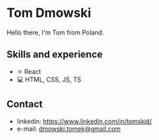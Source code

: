 # Tom Dmowski
Hello there, I'm Tom from Poland.


## Skills and experience
* ⚛️ React
* 💻 HTML, CSS, JS, TS

## Contact
* linkedin: https://www.linkedin.com/in/tomskid/
* e-mail: dmowski.tomek@gmail.com
